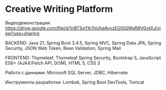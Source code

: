 # Creative Writing Platform
Видеодемонстрация: https://drive.google.com/file/d/1nBTSgYlh7nUhaAvvzEGtSQWgR8VGvtXJ/view?usp=sharing

BACKEND: Java 21, Spring Boot 3.4.5, Spring MVC, Spring Data JPA, Spring Security, JSON Web Token,
Bean Validation, Spring Mail

FRONTEND: Thymeleaf, Thymeleaf Spring Security, Bootstrap 5, JavaScript ES6+ (AJAX/Fetch API, DOM), HTML 5, CSS 3 

Работа с данными: Microsoft SQL Server, JDBC, Hibernate

Инструменты разработки: Lombok, Spring Boot DevTools, Tomcat
